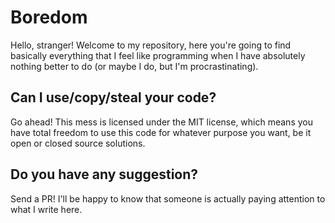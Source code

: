 # Boredom

Hello, stranger! Welcome to my repository, here you're going to find basically everything that I feel like programming when I have absolutely nothing better to do (or maybe I do, but I'm procrastinating).

## Can I use/copy/steal your code?

Go ahead! This mess is licensed under the MIT license, which means you have total freedom to use this code for whatever purpose you want, be it open or closed source solutions.

## Do you have any suggestion?

Send a PR! I'll be happy to know that someone is actually paying attention to what I write here.
